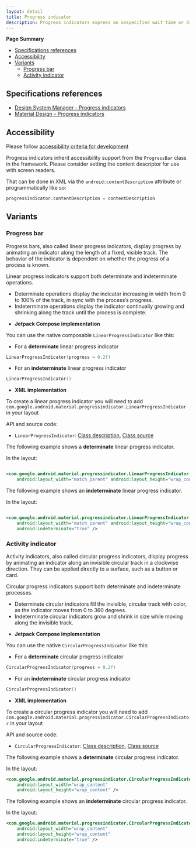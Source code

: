 ```yaml
---
layout: detail
title: Progress indicator
description: Progress indicators express an unspecified wait time or display the length of a process.
---
```


**Page Summary**

* [Specifications references](#specifications-references)
* [Accessibility](#accessibility)
* [Variants](#variants)
    * [Progress bar](#progress-bar)
    * [Activity indicator](#activity-indicator)


## Specifications references

- [Design System Manager - Progress indicators](https://system.design.orange.com/0c1af118d/p/92aec5-progress-indicators------/b/33faf7)
- [Material Design - Progress indicators](https://material.io/components/progress-indicators/)

## Accessibility

Please follow [accessibility criteria for development](https://a11y-guidelines.orange.com/en/mobile/android/development/)

Progress indicators inherit accessibility support from the `ProgressBar` class in the framework.
Please consider setting the content descriptor for use with screen readers.

That can be done in XML via the `android:contentDescription` attribute or programmatically like so:

```kotlin
progressIndicator.contentDescription = contentDescription
```

## Variants

### Progress bar

Progress bars, also called linear progress indicators, display progress by animating an indicator along the length of a fixed,
visible track. The behavior of the indicator is dependent on whether the progress of a process is
known.

Linear progress indicators support both determinate and indeterminate operations.

* Determinate operations display the indicator increasing in width from 0 to 100% of the track, in
  sync with the process’s progress.
* Indeterminate operations display the indicator continually growing and shrinking along the track
  until the process is complete.

- **Jetpack Compose implementation**

You can use the native composable `LinearProgressIndicator` like this:

- For a **determinate** linear progress indicator
```kotlin
LinearProgressIndicator(progress = 0.2f)
```

- For an **indeterminate** linear progress indicator
```kotlin
LinearProgressIndicator()
```

- **XML implementation**

To create a linear progress indicator you will need to
add `com.google.android.material.progressindicator.LinearProgressIndicator` in your layout

API and source code:

*   `LinearProgressIndicator`: [Class description](https://developer.android.com/reference/com/google/android/material/progressindicator/LinearProgressIndicator), [Class source](https://github.com/material-components/material-components-android/tree/master/lib/java/com/google/android/material/progressindicator/LinearProgressIndicator.java)

The following example shows a **determinate** linear progress indicator.

In the layout:

```xml

<com.google.android.material.progressindicator.LinearProgressIndicator
    android:layout_width="match_parent" android:layout_height="wrap_content" />
```

The following example shows an **indeterminate** linear progress indicator.

In the layout:

```xml

<com.google.android.material.progressindicator.LinearProgressIndicator
    android:layout_width="match_parent" android:layout_height="wrap_content"
    android:indeterminate="true" />
```

### Activity indicator

Activity indicators, also called circular progress indicators, display progress by animating an indicator along an
invisible circular track in a clockwise direction. They can be applied directly
to a surface, such as a button or card.

Circular progress indicators support both determinate and indeterminate
processes.

*   Determinate circular indicators fill the invisible, circular track with
    color, as the indicator moves from 0 to 360 degrees.
*   Indeterminate circular indicators grow and shrink in size while moving along
    the invisible track.

- **Jetpack Compose implementation**

You can use the native `CircularProgressIndicator` like this:

- For a **determinate** circular progress indicator

```kotlin
CircularProgressIndicator(progress = 0.2f)
```

- For an **indeterminate** circular progress indicator

```kotlin
CircularProgressIndicator()
```

- **XML implementation**

To create a circular progress indicator you will need to
add `com.google.android.material.progressindicator.CircularProgressIndicator` in your layout

API and source code:

*   `CircularProgressIndicator`: [Class description](https://developer.android.com/reference/com/google/android/material/progressindicator/CircularProgressIndicator), [Class source](https://github.com/material-components/material-components-android/tree/master/lib/java/com/google/android/material/progressindicator/CircularProgressIndicator.java)

The following example shows a **determinate** circular progress indicator.

In the layout:

```xml
<com.google.android.material.progressindicator.CircularProgressIndicator
    android:layout_width="wrap_content"
    android:layout_height="wrap_content" />
```

The following example shows an **indeterminate** circular progress indicator.

In the layout:

```xml
<com.google.android.material.progressindicator.CircularProgressIndicator
    android:layout_width="wrap_content"
    android:layout_height="wrap_content"
    android:indeterminate="true" />
```
